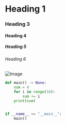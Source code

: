 # Heading 1

### Heading 3

#### Heading 4

##### Heading 5

###### Heading 6

![Image](example.png)

```python {filename="demo.py"}
def main() -> None:
    sum = 0
    for i in range(10):
        sum += i
    print(sum)


if __name__ == "__main__":
    main()
```
